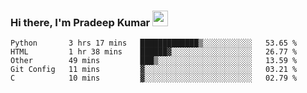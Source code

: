 ### Hi there, I'm Pradeep Kumar <img src="https://media.giphy.com/media/Yrfa3vPYjWDwlEfvHw/giphy.gif" width="25px">
<!--START_SECTION:waka-->
```text
Python       3 hrs 17 mins   █████████████▒░░░░░░░░░░░   53.65 % 
HTML         1 hr 38 mins    ██████▓░░░░░░░░░░░░░░░░░░   26.77 % 
Other        49 mins         ███▒░░░░░░░░░░░░░░░░░░░░░   13.59 % 
Git Config   11 mins         ▓░░░░░░░░░░░░░░░░░░░░░░░░   03.21 % 
C            10 mins         ▓░░░░░░░░░░░░░░░░░░░░░░░░   02.79 % 
```
<!--END_SECTION:waka-->

<!--[![WakaTime](https://github-readme-stats.vercel.app/api/wakatime?username=pradeepkr1003&layout=compact)](https://wakatime.com/@pradeepkr1003) 
